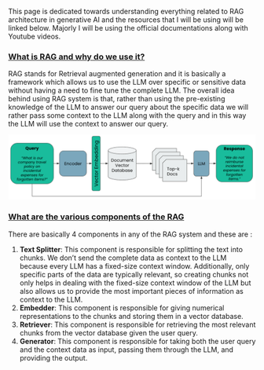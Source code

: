 This page is dedicated towards understanding everything related to RAG architecture in generative AI and the resources that I will be using will be linked below. Majorly I will be using the official documentations along with Youtube videos.


### [What is RAG and why do we use it?](#)

RAG stands for Retrieval augmented generation and it is basically a framework which allows us to use the LLM over specific or sensitive data without having a need to fine tune the complete LLM. The overall idea behind using RAG system is that, rather than using the pre-existing knowledge of the LLM to answer our query about the specific data we will rather pass some context to the LLM along with the query and in this way the LLM will use the context to answer our query.

![[Rag_Diagram.png]](https://github.com/yuvraaj2002/AI-Notes/blob/master/Generative%20AI/RAG%20Systems/Basic%20RAG/Diagrams/Rag_Diagram.png)

### [What are the various components of the RAG](#)

There are basically 4 components in any of the RAG system and these are :

1.  **Text Splitter**: This component is responsible for splitting the text into chunks. We don’t send the complete data as context to the LLM because every LLM has a fixed-size context window. Additionally, only specific parts of the data are typically relevant, so creating chunks not only helps in dealing with the fixed-size context window of the LLM but also allows us to provide the most important pieces of information as context to the LLM.
2. **Embedder**: This component is responsible for giving numerical representations to the chunks and storing them in a vector database.
3. **Retriever**: This component is responsible for retrieving the most relevant chunks from the vector database given the user query.
4. **Generator**: This component is responsible for taking both the user query and the context data as input, passing them through the LLM, and providing the output.


